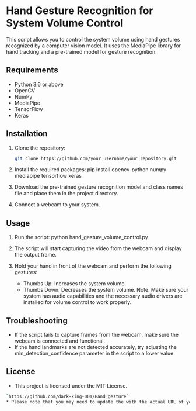 # Hand Gesture Recognition for System Volume Control

This script allows you to control the system volume using hand gestures recognized by a computer vision model. It uses the MediaPipe library for hand tracking and a pre-trained model for gesture recognition.

## Requirements

- Python 3.6 or above
- OpenCV
- NumPy
- MediaPipe
- TensorFlow
- Keras

## Installation

1. Clone the repository:

   ```bash
   git clone https://github.com/your_username/your_repository.git
2. Install the required packages:
    pip install opencv-python numpy mediapipe tensorflow keras

3. Download the pre-trained gesture recognition model and class names file and place them in the project directory.

4. Connect a webcam to your system.

## Usage

1. Run the script:
    python hand_gesture_volume_control.py
2. The script will start capturing the video from the webcam and display the output frame.

3. Hold your hand in front of the webcam and perform the following gestures:

    * Thumbs Up: Increases the system volume.
    * Thumbs Down: Decreases the system volume.
Note: Make sure your system has audio capabilities and the necessary audio drivers are installed for volume control to work properly.


## Troubleshooting
* If the script fails to capture frames from the webcam, make sure the webcam is connected and functional.
* If the hand landmarks are not detected accurately, try adjusting the min_detection_confidence parameter in the script to a lower value.

## License
* This project is licensed under the MIT License.
```bash
`https://github.com/dark-king-001/Hand_gesture`
* Please note that you may need to update the with the actual URL of your Git repository.

